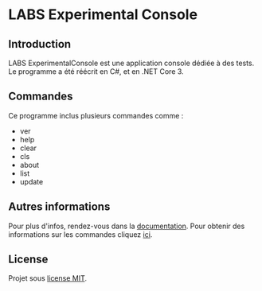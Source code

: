 # LABS Experimental Console
## Introduction
LABS ExperimentalConsole est une application console dédiée à des tests.
Le programme a été réécrit en C#, et en .NET Core 3.
## Commandes
Ce programme inclus plusieurs commandes comme :
* ver
* help
* clear
* cls
* about
* list
* update

## Autres informations
Pour plus d'infos, rendez-vous dans la [documentation](https://github.com/Leo-Corporation/LABS-ExperimentalConsole/wiki).
Pour obtenir des informations sur les commandes cliquez [ici](https://github.com/Leo-Corporation/LABS-ExperimentalConsole/wiki/Commandes).
## License
Projet sous [license MIT](https://github.com/Leo-Corporation/LABS-ExperimentalConsole/blob/master/LICENSE.md).
